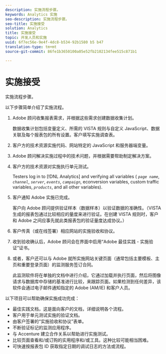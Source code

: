```yaml
---
description: 实施流程步骤。
keywords: Analytics 实施
seo-description: 实施流程步骤。
seo-title: 实施接受
solution: Analytics
title: 实施接受
topic: 开发人员和实施
uuid: 6f7ec56e-9e4f-4dc8-b534-92b1580 b5 b47
translation-type: tm+mt
source-git-commit: 86fe1b3650100a05e52fb2102134fee515c871b1

---
```



# 实施接受

实施流程步骤。

以下步骤简单介绍了实施流程。

1. Adobe 顾问收集报表需求，并根据这些需求创建数据收集计划。

   数据收集计划包括变量定义、所需的 VISTA 规则与自定义 JavaScript、数据关联及每个报表包的所有设置。客户填写实施调查表。
1. 客户方的技术资源实施代码、网站特定的 JavaScript 和服务器端变量。
1. Adobe 顾问解决实施过程中的技术问题，并根据需要帮助制定解决方案。
1. 客户方的技术资源对实施执行单元测试。

   Testers log in to [!DNL Analytics] and verifying all variables ( *`page name`*, *`channel`*, *`server`*, *`events`*, *`campaign`*, econversion variables, custom traffic variables, *`products`*, and all other variables).
1. 客户通知 Adobe 实施已完成。

   客户向 Adobe 顾问提供验证样本（数据样本）以验证数据的准确性。（VISTA 生成的报表包通过比较相应的量度来进行验证。在创建 VISTA 规则时，客户和 Adobe 之间应事先就此类报表包的验证量度达成协议。）
1. 客户传真（或在线签署）相应网站的实施验收和协议。
1. 收到验收确认后，Adobe 顾问会在界面中启用“Adobe 最佳实践 - 实施验证”证书。
1. 或者，客户还可以与 Adobe 就所实施网站关键页面（通常包括主要模板、主页和重要登录页面）的监测服务签订合同。

   此监测软件将在单独的文档中进行介绍，它通过加载并执行页面，然后将图像请求与数据库中存储的基准进行比较，来跟踪页面。如果检测到任何差异，该软件会通过电子邮件通知指定的 Adobe (AM/IE) 和客户人员。

以下项目可以帮助确保实施成功完成：

* 最佳实践文档，这是面向客户的文档，详细说明各个流程。
* 客户用于单元测试实施的验证文档。
* 由客户签署的“实施验收和协议”表单。
* 不断验证标记的监测应用程序。
* 与 Accenture 建立合作关系以帮助进行实施测试。
* 比较页面查看和/或订购的实用程序和/或工具。这种比较可能相当困难。
* 可快速按报表包 ID 获取指定日期的调试日志的方法或流程。

